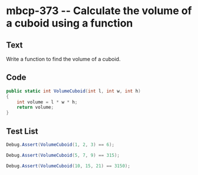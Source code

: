# mbcp-373 -- Calculate the volume of a cuboid using a function

## Text

Write a function to find the volume of a cuboid.

## Code

```csharp
public static int VolumeCuboid(int l, int w, int h)  
{  
    int volume = l * w * h;  
    return volume;  
}
```

## Test List

```csharp
Debug.Assert(VolumeCuboid(1, 2, 3) == 6);
```

```csharp
Debug.Assert(VolumeCuboid(5, 7, 9) == 315);
```

```csharp
Debug.Assert(VolumeCuboid(10, 15, 21) == 3150);
```
